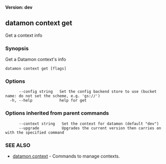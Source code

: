 **Version: dev**

## datamon context get

Get a context info

### Synopsis

Get a Datamon context's info

```
datamon context get [flags]
```

### Options

```
      --config string   Set the config backend store to use (bucket name: do not set the scheme, e.g. 'gs://')
  -h, --help            help for get
```

### Options inherited from parent commands

```
      --context string   Set the context for datamon (default "dev")
      --upgrade          Upgrades the current version then carries on with the specified command
```

### SEE ALSO

* [datamon context](datamon_context.md)	 - Commands to manage contexts.

